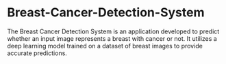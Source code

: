 # Breast-Cancer-Detection-System
The Breast Cancer Detection System is an application developed to predict whether an input image represents a breast with cancer or not. It utilizes a deep learning model trained on a dataset of breast images to provide accurate predictions.
